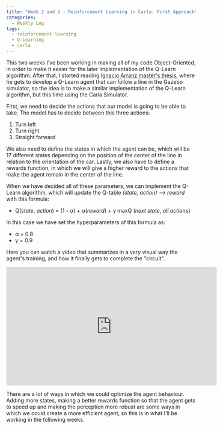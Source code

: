 ```yaml
---
title: "Week 2 and 3 - Reinforcement Learning in Carla: First Approach"
categories:
  - Weekly Log
tags:
  - reinforcement learning
  - Q-Learning
  - carla
---
```


This two weeks I've been working in making all of my code Object-Oriented, in order to make it easier for the later implementation of the Q-Learn algorithm.
After that, I started reading [Ignacio Arranz master's thesis](https://gsyc.urjc.es/jmplaza/students/tfm-reinforcementlearning-conduccion_autonoma-ignacio_arranz-2020.pdf),
where he gets to develop a Q-Learn agent that can follow a line in the Gazebo simulator, so the idea is to make a similar implementation of the Q-Learn algorithm, but this time using the Carla Simulator.

First, we need to decide the actions that our model is going to be able to take.
The model has to decide between this three actions:
1. Turn left
2. Turn right
3. Straight forward

We also need to define the states in which the agent can be, which will be 17 different states depending on the position of the center of the line in relation to the orientation of the car.
Lastly, we also have to define a rewards function, in which we will give a higher reward to the actions that make the agent remain in the center of the line.

When we have decided all of these parameters, we can implement the Q-Learn algorithm, which will update the Q-table _(state, action) --> reward_ with this formula:
-  Q(_state_, _action_) = (1 - α) + α(_reward_) + γ maxQ (_next state_, _all actions_)

In this case we have set the hyperparameters of this formula as:
- α = 0.8
- γ = 0.9

Here you can watch a video that summarizes in a very visual way the agent's training, and how it finally gets to complete the "circuit".
<iframe width="560" height="315" src="https://www.youtube.com/embed/mabmtAHJ0u8" title="YouTube video player" frameborder="0" allow="accelerometer; autoplay; clipboard-write; encrypted-media; gyroscope; picture-in-picture" allowfullscreen></iframe>

There are a lot of ways in which we could optimize the agent behaviour.
Adding more states, making a better rewards function so that the agent gets to speed up and making the perception more robust are some ways in which we could create a more efficient agent, so this is in what I'll be working in the following weeks.

